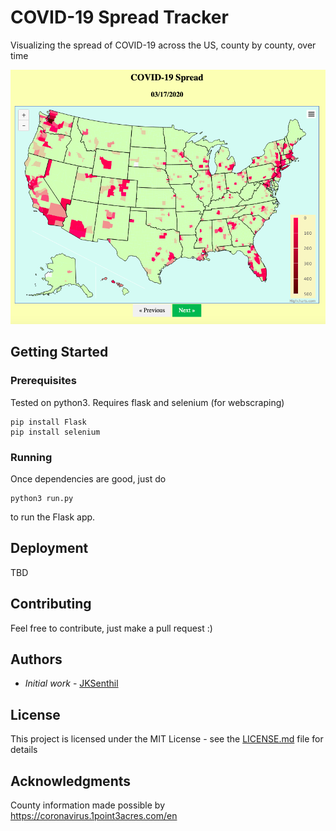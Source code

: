 # COVID-19 Spread Tracker

Visualizing the spread of COVID-19 across the US, county by county, over time

![Alt text](screenshot.png?raw=true "Title")

## Getting Started

### Prerequisites

Tested on python3. Requires flask and selenium (for webscraping)
```
pip install Flask
pip install selenium
```

### Running

Once dependencies are good, just do

```
python3 run.py
```

to run the Flask app.


## Deployment

TBD

## Contributing

Feel free to contribute, just make a pull request :)

## Authors

* *Initial work* - [JKSenthil](https://github.com/JKSenthil)

## License

This project is licensed under the MIT License - see the [LICENSE.md](LICENSE.md) file for details

## Acknowledgments

County information made possible by https://coronavirus.1point3acres.com/en
